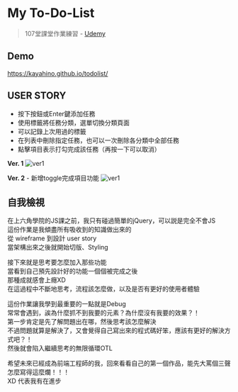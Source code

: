 # My To-Do-List
> 107堂課堂作業練習 - [Udemy](https://www.udemy.com/javascript-learning/learn/lecture/6789158)


## Demo
https://kayahino.github.io/todolist/

## USER STORY

- 按下按鈕或Enter鍵添加任務
- 使用標籤將任務分類，選單切換分類頁面
- 可以記錄上次用過的標籤
- 在列表中刪除指定任務，也可以一次刪除各分類中全部任務
- 點擊項目表示打勾完成該任務（再按一下可以取消）
    
        
**Ver. 1**
![ver1](https://raw.githubusercontent.com/kayahino/todolist/master/demo.png)

**Ver. 2** - 新增toggle完成項目功能
![ver1](https://raw.githubusercontent.com/kayahino/todolist/master/demo2.png)


## 自我檢視

在上六角學院的JS課之前，我只有碰過簡單的jQuery，可以説是完全不會JS  
這份作業是我傾盡所有吸收到的知識做出來的   
從 wireframe 到設計 user story  
當架構出來之後就開始切版、Styling    
    
接下來就是思考要怎麼加入那些功能        
當看到自己預先設計好的功能一個個被完成之後   
那種成就感會上癮XD    
在這過程中不斷地思考，流程該怎麼做，以及是否有更好的使用者體驗 
    
這份作業讓我學到最重要的一點就是Debug   
常常會遇到，誒為什麼抓不到我要的元素？為什麼沒有我要的效果？！    
第一步肯定是先了解問題出在哪，然後思考該怎麼解決    
不過問題就算是解決了，又會覺得自己寫出來的程式碼好笨，應該有更好的解決方式吧？！        
然後就會陷入繼續思考的無限循環OTL      
    
希望未來已經成為前端工程師的我，回來看看自己的第一個作品，能先大罵個三聲        
怎麼寫得這麼爛！！！      
XD 代表我有在進步  
